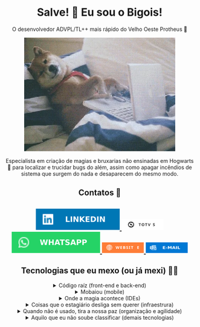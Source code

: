 <h1 align="center">Salve! 🤙 Eu sou o Bigois!</h1>
<div align="center">
    <p>
        O desenvolvedor ADVPL/TL++ mais rápido do Velho Oeste Protheus 🤠
    </p>
    <img src="gifs/dog-dev.webp"/>
    <p>
        Especialista em criação de magias e bruxarias não ensinadas em Hogwarts 🧙 para localizar e trucidar bugs do além, assim como apagar incêndios de sistema que surgem do nada e desaparecem do mesmo modo.
    </p>
</div>
<h2 align="center">Contatos 📱<h2>
<div align="center">
    <a href="https://linkedin.com/in/guilhermebigois" target="_blank">
        <img src="badges\linkedin.svg">
    </a>
    <a href="https://devforum.totvs.com.br/users/1300/guilherme-bigois" target="_blank">
        <img width="111px" height="28px" src="badges\totvs.svg">
    </a>
    <a href="https://api.whatsapp.com/send?phone=5511954226844" target="_blank">
        <img src="badges\whatsapp.svg">
    </a>
    <a href="https://bigois.com" target="_blank">
        <img width="111px" height="28px" src="badges\website.svg">
    </a>
    <a href="mailto:guilhermebigois@outlook.com" target="_blank">
        <img width="111px" height="28px" src="badges/e-mail.svg">
    </a>
</div>
<h2 align="center">Tecnologias que eu mexo (ou já mexi) 👨‍💻</h2>
<div align="center">
    <details>
        <summary>Código raíz (front-end e back-end)</summary>
        <img title="ADVPL/TL++" width="40px" height="40px" src="images/code/totvs.svg">
        <img title="Java" width="40px" height="40px" src="images/code/java.svg">
        <img title="Python" width="40px" height="40px" src="images/code/python.svg">
        <img title="HTML5" width="40px" height="40px" src="images/code/html.svg">
        <img title="CSS3" width="40px" height="40px" src="images/code/css.svg">
        <img title="JavaScript" width="40px" height="40px" src="images/code/javascript.svg">
        <img title="PL/SQL" width="45px" height="45px" src="images/code/plsql.webp">
        <img title="Wordpress" width="45px" height="45px" src="images/code/wordpress.svg">
        <img title="Flask" width="45px" height="45px" src="images/code/flask.svg">
        <img title="Selenium" width="45px" height="45px" src="images/code/selenium.svg">
        <img title="NodeJS" width="45px" height="45px" src="images/code/nodejs.svg">
    </details>
    <details>
        <summary>Mobaiou (mobile)</summary>
        <img title="Android" width="40px" height="40px" src="images/mobile/android.svg">
        <img title="Swift" width="40px" height="40px" src="images/mobile/swift.svg">
        <img title="Xamarin" width="40px" height="40px" src="images/mobile/xamarin.svg">
        <img title="Appium" width="40px" height="40px" src="images/mobile/appium.svg">
    </details>
    <details>
        <summary>Onde a magia acontece (IDEs)</summary>
        <img title="VS Code" width="45px" height="45px" src="images/ide/vscode.svg">
        <img title="PyCharm" width="45px" height="45px" src="images/ide/pycharm.svg">
        <img title="Eclipse" width="45px" height="45px" src="images/ide/eclipse.svg">
        <img title="Netbeans" width="45px" height="45px" src="images/ide/netbeans.svg">
        <img title="Visual Studio" width="45px" height="45px" src="images/ide/visual-studio.svg">
        <img title="Arduino" width="45px" height="45px" src="images/ide/arduino.svg">
        <img title="IntelliJ" width="45px" height="45px" src="images/ide/intellij.svg">
    </details>
    <details>
        <summary>Coisas que o estagiário desliga sem querer (infraestrura)</summary>
        <img title="Windows" width="40px" height="40px" src="images/infra/windows.svg">
        <img title="Ubuntu" width="40px" height="40px" src="images/infra/ubuntu.svg">
        <img title="Debian" width="40px" height="40px" src="images/infra/debian.svg">
        <img title="Docker" width="40px" height="40px" src="images/infra/docker.svg">
        <img title="Amazon Web Services (AWS)" width="40px" height="40px" src="images/infra/aws.svg">
        <img title="Google Cloud Platform (GCP)" width="40px" height="40px" src="images/infra/gcp.svg">
        <img title="Microsoft SQL Server (MSSQL)" width="40px" height="40px" src="images/infra/mssql.svg">
        <img title="Oracle 12c" width="40px" height="40px" src="images/infra/oracle.svg">
        <img title="MySQL" width="40px" height="40px" src="images/infra/mysql.svg">
        <img title="PostgreSQL" width="40px" height="40px" src="images/infra/postgresql.svg">
    </details>
    <details>
        <summary>Quando não é usado, tira a nossa paz (organização e agilidade)</summary>
        <img title="Git" width="40px" height="40px" src="images/agile/git.svg">
        <img title="GitHub" width="40px" height="40px" src="images/agile/github.svg">
        <img title="Bitbucket" width="40px" height="40px" src="images/agile/bitbucket.svg">
        <img title="Jira" width="40px" height="40px" src="images/agile/jira.svg">
        <img title="Confluence" width="40px" height="40px" src="images/agile/confluence.svg">
        <img title="Slack" width="40px" height="40px" src="images/agile/slack.svg">
        <img title="Trello" width="40px" height="40px" src="images/agile/trello.svg">
        <img title="Notion" width="40px" height="40px" src="images/agile/notion.svg">
        <img title="Zendesk" width="40px" height="40px" src="images/agile/zendesk.svg">
    </details>
    <details>
        <summary>Aquilo que eu não soube classificar (demais tecnologias)</summary>
        <img title="Postman" width="40px" height="40px" src="images/etc/postman.svg">
        <img title="Adobe Illustrator" width="40px" height="40px" src="images/etc/illustrator.svg">
        <img title="Microsoft Office" width="40px" height="40px" src="images/etc/office.svg">
        <img title="Power BI" width="40px" height="40px" src="images/etc/pbi.png">
    </details>
<div>

